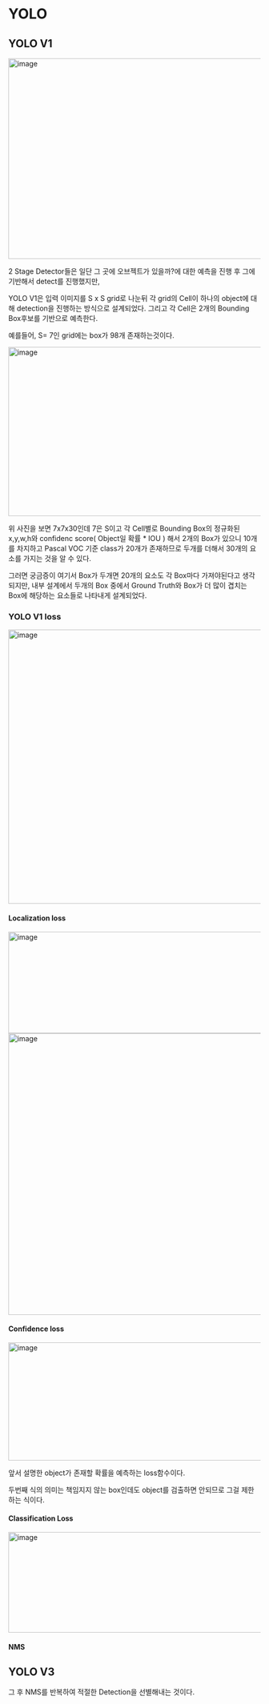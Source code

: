 # YOLO

## YOLO V1

<img width="627" height="401" alt="image" src="https://github.com/user-attachments/assets/b4847e05-f8ed-403a-bdcc-e1ce27ffe3b2" />


2 Stage Detector들은 일단 그 곳에 오브젝트가 있을까?에 대한 예측을 진행 후 그에 기반해서 detect를 진행했지만,

YOLO V1은 입력 이미지를 S x S grid로 나눈뒤 각 grid의 Cell이 하나의 object에 대해 detection을 진행하는 방식으로 설계되었다.
그리고 각 Cell은 2개의 Bounding Box후보를 기반으로 예측한다.

예를들어, S= 7인 grid에는 box가 98개 존재하는것이다.

<img width="1018" height="338" alt="image" src="https://github.com/user-attachments/assets/73cf1db6-2f13-4260-96f2-1729ad5fd1c2" />

위 사진을 보면 7x7x30인데 7은 S이고
각 Cell별로 Bounding Box의 정규화된 x,y,w,h와 confidenc score( Object일 확률 * IOU ) 해서 2개의 Box가 있으니
10개를 차지하고 Pascal VOC 기준 class가 20개가 존재하므로 두개를 더해서 30개의 요소를 가지는 것을 알 수 있다.

그러면 궁금증이 여기서 Box가 두개면 20개의 요소도 각 Box마다 가져야된다고 생각되지만, 
내부 설계에서 두개의 Box 중에서 Ground Truth와 Box가 더 많이 겹치는 Box에 해당하는 요소들로 나타내게 설계되었다.

### YOLO V1 loss 

<img width="1020" height="548" alt="image" src="https://github.com/user-attachments/assets/6c6052d1-a2c1-4649-a1eb-6c0625f5c4c9" />


#### Localization loss

<img width="762" height="203" alt="image" src="https://github.com/user-attachments/assets/1fed1a66-93aa-4c7c-8945-f7155a1aa676" />
<img width="724" height="563" alt="image" src="https://github.com/user-attachments/assets/bfd34e32-d148-4753-8652-7333b838607b" />

#### Confidence loss

<img width="748" height="236" alt="image" src="https://github.com/user-attachments/assets/1ee7256f-7dac-4b86-901c-4d267f3f6677" />

앞서 설명한 object가 존재할 확률을 예측하는 loss함수이다.

두번째 식의 의미는 책임지지 않는 box인데도 object를 검출하면 안되므로 그걸 제한하는 식이다.

#### Classification Loss




<img width="598" height="201" alt="image" src="https://github.com/user-attachments/assets/f05f2390-303c-47dd-8506-17b2a79915de" />

#### NMS



## YOLO V3



















그 후 NMS를 반복하여 적절한 Detection을 선별해내는 것이다.
